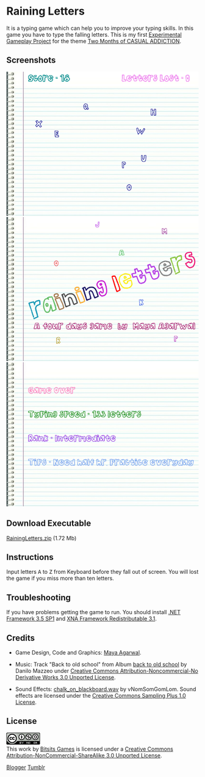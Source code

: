 Raining Letters
===
It is a typing game which can help you to improve your typing skills. In this game you have to type the falling letters. This is my first [Experimental Gameplay Project] for the theme [Two Months of CASUAL ADDICTION][theme].

Screenshots
---
![](https://github.com/Bitsits/RainingLetters-Assets/raw/master/Blog/RainingLetters1.png)
![](https://github.com/Bitsits/RainingLetters-Assets/raw/master/Blog/RainingLetters2.png)
![](https://github.com/Bitsits/RainingLetters-Assets/raw/master/Blog/RainingLetters3.png)

Download Executable
---
[RainingLetters.zip][zip] (1.72 Mb)

Instructions
---
Input letters <kbd>A</kbd> to <kbd>Z</kbd> from Keyboard before they fall out of screen. You will lost the game if you miss more than ten letters. 

Troubleshooting
---
If you have problems getting the game to run. You should install [.NET Framework 3.5 SP1] and [XNA Framework Redistributable 3.1].

Credits
---
- Game Design, Code and Graphics: [Maya Agarwal].

- Music: Track "Back to old school" from Album [back to old school](http://www.jamendo.com/en/album/64123) by Danilo Mazzeo under [Creative Commons Attribution-Noncommercial-No Derivative Works 3.0 Unported License].

- Sound Effects: [chalk_on_blackboard.wav](http://www.freesound.org/samplesViewSingle.php?id=91034) by vNomSomGomLom. Sound effects are licensed under the [Creative Commons Sampling Plus 1.0 License].

License
---
[![](https://github.com/Bitsits/RainingLetters-Assets/raw/master/Blog/cc.png)][Creative Commons Attribution-NonCommercial-ShareAlike 3.0 Unported License]  
This work by [Bitsits Games] is licensed under a [Creative Commons Attribution-NonCommercial-ShareAlike 3.0 Unported License].

[.NET Framework 3.5 SP1]: http://www.microsoft.com/downloads/details.aspx?FamilyID=ab99342f-5d1a-413d-8319-81da479ab0d7
[XNA Framework Redistributable 3.1]: http://www.microsoft.com/downloads/details.aspx?FamilyID=53867a2a-e249-4560-8011-98eb3e799ef2
[Windows Installer 3.1]: http://www.microsoft.com/downloads/details.aspx?displaylang=en&FamilyID=889482fc-5f56-4a38-b838-de776fd4138c

[Creative Commons Sampling Plus 1.0 License]: http://creativecommons.org/licenses/sampling+/1.0/
[Creative Commons Attribution-Noncommercial-No Derivative Works 3.0 Unported License]: http://creativecommons.org/licenses/by-nc-nd/3.0/
[Creative Commons Attribution-NonCommercial-ShareAlike 3.0 Unported License]: http://creativecommons.org/licenses/by-nc-sa/3.0/

[Bitsits Games]: https://bitsits.blogspot.com
[Shubhajit Saha]: https://suvozit.blogspot.com
[Maya Agarwal]: https://mayaagarwal.blogspot.com

[Experimental Gameplay Project]: http://experimentalgameplay.com/
[theme]: http://experimentalgameplay.com/blog/2010/06/two-months-of-casual-addiction/
[zip]: https://github.com/Bitsits/RainingLetters-Assets/raw/master/RainingLetters.zip

[Blogger](https://bitsits.blogspot.com/2010/06/raining-letters_26.html)
[Tumblr](https://bitsits.tumblr.com/post/96198611820/raining-letters-it-is-a-typing-game-which-can)
